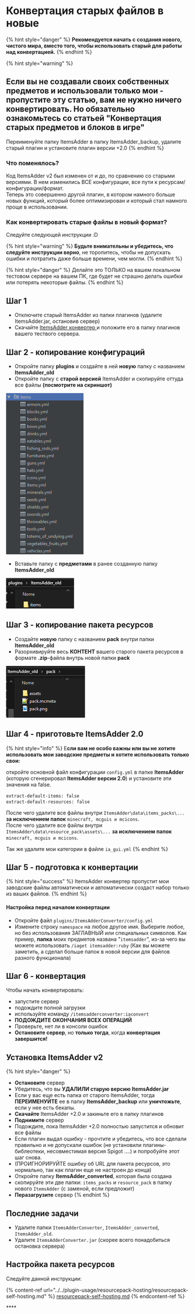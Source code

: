 # Конвертация старых файлов в новые

{% hint style="danger" %}
**Рекомендуется начать с создания нового, чистого мира, вместо того, чтобы использовать старый для работы над конвертацией.**
{% endhint %}

{% hint style="warning" %}
## Если вы не создавали своих собственных предметов и использовали только мои - пропустите эту статью, вам не нужно ничего конвертировать. Но обязательно ознакомьтесь со статьей "Конвертация старых предметов и блоков в игре"

Переименуйте папку ItemsAdder в папку ItemsAdder\_backup, удалите старый плагин и установите плагин версии +2.0
{% endhint %}

### Что поменялось?

Код ItemsAdder v2 был изменен от и до, по сравнению со старыми версиями. В нем изменились ВСЕ конфигурации, все пути к ресурсам/конфигурации/формат.\
Теперь это совершенно другой плагин, в котором намного больше новых функций, который более оптимизирован и который стал намного проще в использовании.

### Как конвертировать старые файлы в новый формат?

Следуйте следующей инструкции :D

{% hint style="warning" %}
**Будьте внимательны и убедитесь, что следуйте инструкции верно**, не торопитесь, чтобы не допускать ошибки и потратить даже больше времени, чем могли.
{% endhint %}

{% hint style="danger" %}
Делайте это ТОЛЬКО на вашем локальном тестовом сервере на вашем ПК, где будет не страшно делать ошибки или потерять некоторые файлы.
{% endhint %}

## Шаг 1

* Отключите старый ItemsAdder из папки плагинов (удалите ItemsAdder.jar, остановив сервер)
* Скачайте [ItemsAdder конвертер ](https://www.spigotmc.org/resources/itemsadder-converter.75952/)и положите его в папку плагинов вашего тествого сервера.

## Шаг 2 - копирование конфигураций

* Откройте папку **plugins** и создайте в ней **новую** папку с названием **ItemsAdder\_old**
* Откройте папку с **старой версией** ItemsAdder и скопируйте оттуда все файлы **(посмотрите на скриншот)**

![](<../../.gitbook/assets/image (1).png>)

* Вставьте папку с **предметами** в ранее созданную папку **ItemsAdder\_old**

![](<../../.gitbook/assets/image (4).png>)

## Шаг 3 - копирование пакета ресурсов

* Создайте **новую** папку с названием **pack** внутри папки **ItemsAdder\_old**&#x20;
* Разорхивируйте весь **КОНТЕНТ** вашего старого пакета ресурсов в формате **.zip**-файла внутрь новой папки **pack**

![](<../../.gitbook/assets/image (2).png>)

## Шаг 4 - приготовьте ItemsAdder 2.0

{% hint style="info" %}
Е**сли вам не особо важны или вы не хотите использовать мои заводские предметы и хотите использовать только свои:**

откройте основной файл конфигурации `config.yml` в папке **ItemsAdder** (которую сгенерировал **ItemsAdder версии 2.0**) и установите эти значения на false.

```
extract-default-items: false
extract-default-resources: false
```

После чего удалите все файлы внутри `ItemsAdder\data\items_packs\...` **за исключением папок** `minecraft, mcguis и mcicons`.\
После чего удалите все файлы внутри `ItemsAdder\data\resource_pack\assets\...` **за исключением папок** `minecraft, mcguis и mcicons`.

Так же удалите мои категории в файле `ia_gui.yml`
{% endhint %}

## Шаг 5 - подготовка к конвертации

{% hint style="success" %}
ItemsAdder конвертер пропустит мои заводские файлы автоматически и автоматически создаст набор только из ваших файлов.
{% endhint %}

#### Настройка перед началом конвертации

* Откройте файл `plugins/ItemsAdderConverter/config.yml`
* Измените строку `namespace` на любое другое имя. Выберите любое, но без использования ЗАГЛАВНЫЙ или специальных символов. Как пример, **папка** моих предметов названа "`itemsadder`", из-за чего вы можете использовать `/iaget itemsadder:ruby` (Как вы можете заметить, а сделал больше папок в новой версии для файлов разного функционала)

## Шаг 6 - конвертация

Чтобы начать конвертировать:

* запустите сервер
* подождите полной загрузки
* используйте команду `/itemsadderconverter:iaconvert`
* **ПОДОЖДИТЕ** **ОКОНЧАНИЯ ВСЕХ ОПЕРАЦИЙ**
* Проверьте, нет ли в консоли ошибок
* **Остановите сервер**, но **только тогда**, когда **конвертация завершится!**

## Установка ItemsAdder v2

{% hint style="danger" %}
* **Остановите** сервер
* Убедитесь, что вы **УДАЛИЛИ старую версию ItemsAdder.jar**
* Если у вас еще есть папка от старого ItemsAdder, тогда **ПЕРЕИМЕНУЙТЕ** ее в папку **ItemsAdder\_backup** или **уничтожьте**, если у нее есть бекапы.
* **Скачайте** ItemsAdder +2.0 и закиньте его в папку плагинов
* **Поднимите** сервер
* Подождите, пока ItemsAdder +2.0 полностью запустится и обновит все файлы
* Если плагин выдал ошибку - прочтите и убедитесь, что все сделали правильно и не допускали ошибок (не установили плагины-библеотеки, несовместимая версия Spigot ....) и попробуйте этот шаг снова.
* (ПРОИГНОРИРУЙТЕ ошибку об URL для пакета ресурсов, это нормально, так как плагин еще не настроен до конца)
* Откройте папку **ItemsAdder\_converted**, которая была создана
* скопируйте эти две папки: `items_packs` и `resource_pack` в папку нового `ItemsAdder` (с заменой, если предложит)
* **Перазагрузите** сервер
{% endhint %}

## Последние задачи

* Удалите папки `ItemsAdderConverter`, `ItemsAdder_converted`, `ItemsAdder_old`.
* Удалите `ItemsAdderConverter.jar` (скорее всего понадобиться остановка сервера)

## Настройка пакета ресурсов

Следуйте данной инструкции:

{% content-ref url="../../plugin-usage/resourcepack-hosting/resourcepack-self-hosting.md" %}
[resourcepack-self-hosting.md](../../plugin-usage/resourcepack-hosting/resourcepack-self-hosting.md)
{% endcontent-ref %}

\*\*\*\*
